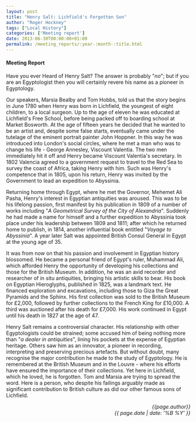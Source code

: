 ```yaml
---
layout: post
title: "Henry Salt: Lichfield's Forgotten Son"
author: "Roger Hockney"
tags: ["Local History"] 
categories: ['Meeting report']
date: 2013-06-30T00:00:00+01:00
permalink: /meeting_reports/:year-:month-:title.html
---
```

#### Meeting Report ####

Have you ever Heard of Henry Salt? The answer is probably "*no*"; but if you are an Egyptologist then you will certainly revere his name as a pioneer in Egyptology.

Our speakers, Marsia Bealby and Tom Hobbs, told us that the story begins in June 1780 when Henry was born in Lichfield, the youngest of eight children, to a local surgeon. Up to the age of eleven he was educated at Lichfield's Free School, before being packed off to boarding school at Market Bosworth. At the age of fifteen years he decided that he wanted to be an artist and, despite some false starts, eventually came under the tutelage of the eminent portrait painter John Hoppner. In this way he was introduced into London's social circles, where he met a man who was to change his life - George Annesley, Viscount Valentia. The two men immediately hit it off and Henry became Viscount Valentia's secretary. In 1802 Valencia agreed to a government request to travel to the Red Sea to survey the coast of Africa, taking Henry with him. Such was Henry's competence that in 1805, upon his return, Henry was invited by the Government to lead an expedition to Abyssinia.

Returning home through Egypt, where he met the Governor, Mehemet Ali Pasha, Henry's interest in Egyptian antiquities was aroused. This was to be his lifelong passion, first manifest by his publication in 1809 of a number of works including "*A Geometrical Survey of the City of Alexandria*". Suddenly he had made a name for himself and a further expedition to Abyssinia took place under his leadership between 1809 and 1811; after which he returned home to publish, in 1814, another influential book entitled "*Voyage to Abyssinia*". A year later Salt was appointed British Consul General in Egypt at the young age of 35.

It was from now on that his passion and involvement in Egyptian history blossomed. He became a personal friend of Egypt's ruler, Muhammad Ali, which afforded Henry the opportunity of developing his collections and those for the British Museum. In addition, he was an avid recorder and researcher of in situ antiquities, bringing his artistic skills to bear. His book on Egyptian Hieroglyphs, published in 1825, was a landmark text. He financed exploration and excavations, including those to Giza the Great Pyramids and the Sphinx. His first collection was sold to the British Museum for £2,000, followed by further collections to the French King for £10,000. A third was auctioned after his death for £7,000. His work continued in Egypt until his death in 1827 at the age of 47.

Henry Salt remains a controversial character. His relationship with other Egyptologists could be strained; some accused him of being nothing more than "*a dealer in antiquities*", lining his pockets at the expense of Egyptian heritage. Others saw him as an innovator, a pioneer in recording, interpreting and preserving precious artefacts. But without doubt, many recognise the major contribution he made to the study of Egyptology. He is remembered at the British Museum and in the Louvre - where his efforts have ensured the importance of their collections. Yet here in Lichfield, which he loved, he is forgotten. Tom and Marsia are trying to spread the word. Here is a person, who despite his failings arguably made as significant contribution to British culture as did our other famous sons of Lichfield.

<p align="right"><i> {{page.author}} <br> {{ page.date | date: '%B %Y' }} </i></p>
